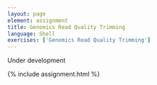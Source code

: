 ```yaml
---
layout: page
element: assignment
title: Genomics Read Quality Trimming
language: Shell
exercises: ['Genomics Read Quality Trimming']
---
```


Under development

{% include assignment.html %}